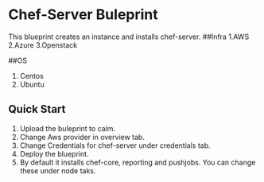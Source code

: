 # Chef-Server Buleprint

This blueprint creates an instance and installs chef-server.
##Infra
 1.AWS
 2.Azure
 3.Openstack

##OS
 1. Centos
 2. Ubuntu
 

## Quick Start
 1. Upload the buleprint to calm.
 2. Change Aws provider in overview tab.
 3. Change Credentials for chef-server under credentials tab.
 4. Deploy the blueprint.
 5. By default it installs chef-core, reporting and pushjobs. You can change these under node taks.
